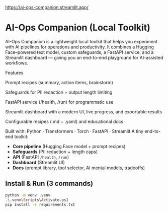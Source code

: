 https://ai-ops-companion.streamlit.app/
# AI-Ops Companion (Local Toolkit)
AI-Ops Companion is a lightweight local toolkit that helps you experiment with AI pipelines for operations and productivity.
It combines a Hugging Face–powered text model, custom safeguards, a FastAPI service, and a Streamlit dashboard — giving you an end-to-end playground for AI-assisted workflows.

 Features

 Prompt recipes (summary, action items, brainstorm)

 Safeguards for PII redaction + output length limiting

 FastAPI service (/health, /run) for programmatic use

 Streamlit dashboard with a modern UI, live progress, and exportable results

 Configurable recipes (.md + .yaml) and educational docs

Built with: Python · Transformers · Torch · FastAPI · Streamlit
A tiny end-to-end toolkit:
- **Core pipeline** (Hugging Face model + prompt recipes)
- **Safeguards** (PII redaction + length caps)
- **API** (FastAPI `/health`, `/run`)
- **Dashboard** (Streamlit UI)
- **Docs** (prompt library, tool selector, AI mental models, tradeoffs)

## Install & Run (3 commands)
```bash
python -m venv .venv
.\.venv\Scripts\Activate.ps1
pip install -r requirements.txt
